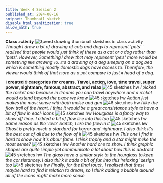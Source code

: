 ```yaml
---
title: Week 4 Session 2
published_at: 2024-08-16
snippet: Thumbnail sketch
disable_html_sanitization: true
allow_math: true
---
```


**Class activity**
![Speed drawing thumbnail sketches in class activity](Pets_Icons_Sketch.png)
*Though I drew a lot of drawing of cats and dogs to represent 'pets' I realised that people would just think of these as a cat or a dog rather than 'pets'. However, Something I drew that may represent 'pets' more would be something like drawing 16. It's a drawing of a dog sleeping on a dog bed which is something mostly domestic dogs have access to. Therefore, the viewer would think of that more as a pet compare to just a head of a dog.*

**I created 9 categories for dreams. Travel, action, love, time travel, super power, nightmare, famous, abstract, and relax**
![45 sketches hw](45_Icons_Sketches.jpg)
*I picked the rocket one because in dreams you can travel anywhere and a rocket would extend beyond the place we know*
![45 sketches hw](45_Icons_Sketches2.jpg)
*Action just makes the most sense with both melee and gun*
![45 sketches hw](45_Icons_Sketches3.jpg)
*I like the flow trail of the heart, I think it would be a great consistance style to have a bit of flow in each icons*
![45 sketches hw](45_Icons_Sketches4.jpg)
*Hourglass is a fancy way to show off time. I added a bit of flow line into this too*
![45 sketches hw](45_Icons_Sketches5.jpg)
*Same reason as the 'love' sketch, I like the flow in it*
![45 sketches hw](45_Icons_Sketches6.jpg)
*Ghost is pretty much a standard for horror and nightmare, I also think it's the best out of all due to the flow of it*
![45 sketches hw](45_Icons_Sketches7.jpg)
*This one I find it hard to show how it's about fame. I think trophy and a star might make the most sense?*
![45 sketches hw](45_Icons_Sketches8.jpg)
*Another hard one to show. I think graphic shapes are quite simple yet communicate a lot about how this is abstract*
![45 sketches hw](45_Icons_Sketches9.jpg)
*The glass have a similar style to the hourglass to keep the consistancey. I also think it adds a bit of fun into this 'relaxing' design too*
![45 sketches hw](45_Icons_Sketches10.jpg)
*Finally, for the final touch. I realised that these maybe hard to find it relation to dream, so I think adding a bubble around all of the icons might make more sense*
